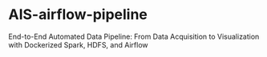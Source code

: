 # AIS-airflow-pipeline
End-to-End Automated Data Pipeline: From Data Acquisition to Visualization with Dockerized Spark, HDFS, and Airflow
